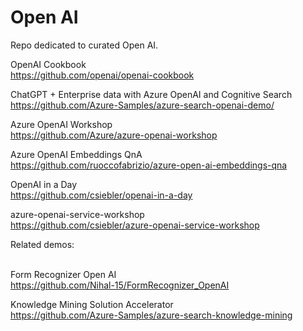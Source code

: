 # Open AI

Repo dedicated to curated Open AI.<BR>

OpenAI Cookbook <BR>
https://github.com/openai/openai-cookbook <BR>

ChatGPT + Enterprise data with Azure OpenAI and Cognitive Search <BR>
https://github.com/Azure-Samples/azure-search-openai-demo/ 

Azure OpenAI Workshop <BR>
https://github.com/Azure/azure-openai-workshop <BR>

Azure OpenAI Embeddings QnA <BR>
https://github.com/ruoccofabrizio/azure-open-ai-embeddings-qna <BR>

OpenAI in a Day <BR>
https://github.com/csiebler/openai-in-a-day <BR>

azure-openai-service-workshop <BR>
https://github.com/csiebler/azure-openai-service-workshop <BR>

Related demos:<BR><BR>

Form Recognizer Open AI  <BR>
https://github.com/Nihal-15/FormRecognizer_OpenAI  <BR>

Knowledge Mining Solution Accelerator<BR> 
https://github.com/Azure-Samples/azure-search-knowledge-mining<BR>

